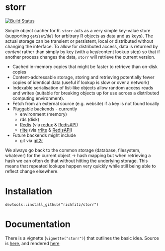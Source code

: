 # storr

[![Build Status](https://travis-ci.org/richfitz/storr.png?branch=master)](https://travis-ci.org/richfitz/storr)

Simple object cacher for R.  `storr` acts as a very simple key-value store (supporting `get`/`set`/`del` for arbitrary R objects as data and as keys).  The actual storage can be transient or persistent, local or distributed without changing the interface.  To allow for distributed access, data is returned by *content* rather than simply by key (with a key/content lookup step) so that if another process changes the data, `storr` will retrieve the current version.

* Cached in-memory copies that might be faster to retrieve than on-disk copies
* Content-addressable storage, storing and retrieving potentially fewer copies of identical data (useful if lookup is slow or over a network)
* Indexable serialisation of list-like objects allow random access reads and writes (suitable for breaking objects up for use across a distributed computing environment).
* Fetch from an external source (e.g. website) if a key is not found locally
* Pluggable backends - currently
  - environment (memory)
  - rds (disk)
  - [Redis](http://redis.io) (via [redux](https://github.com/richfitz/redux) & [RedisAPI](https://github.com/ropensci/RedisAPI))
  - [rlite](https://github.com/seppo0010/rlite) (via [rrlite](https://github.com/ropensci/rrlite) & [RedisAPI](https://github.com/ropensci/RedisAPI))
* Future backends might include
  - git via [git2r](https://github.com/ropensci/git2r)

We always go back to the common storage (database, filesystem, whatever) for the current object -> hash mapping but when retrieving a hash we can often do that without hitting the underlying storage.  This means that repeated lookups happen very quickly while still being able to reflect change elsewhere.

# Installation

```
devtools::install_github("richfitz/storr")
```

# Documentation

There is a vignette (`vignette("storr")`) that outlines the basic idea.  Source is [here](vignette/storr.Rmd), and rendered [here](http://htmlpreview.github.io/?https://raw.githubusercontent.com/richfitz/storr/master/inst/doc/storr.html)
